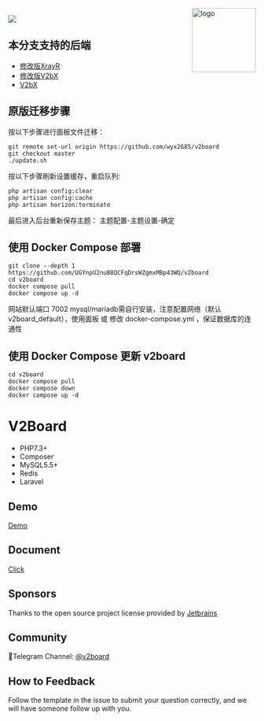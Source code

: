 <img src="https://avatars.githubusercontent.com/u/56885001?s=200&v=4" alt="logo" width="130" height="130" align="right"/>

[![](https://img.shields.io/badge/TgChat-@UnOfficialV2board讨论-blue.svg)](https://t.me/unofficialV2board)

## 本分支支持的后端
 
 - [修改版XrayR](https://github.com/wyx2685/XrayR)
 - [修改版V2bX](https://github.com/wyx2685/V2bX)
 - [V2bX](https://github.com/InazumaV/V2bX)

## 原版迁移步骤

按以下步骤进行面板文件迁移：

    git remote set-url origin https://github.com/wyx2685/v2board  
    git checkout master  
    ./update.sh  


按以下步骤刷新设置缓存，重启队列:

    php artisan config:clear
    php artisan config:cache
    php artisan horizon:terminate

最后进入后台重新保存主题： 主题配置-主题设置-确定

## 使用 Docker Compose 部署

    git clone --depth 1 https://github.com/UGYnpU2nuB8QCFqDrsWZgmxMBp43WQ/v2board
    cd v2board
    docker compose pull
    docker compose up -d
    
网站默认端口 7002
mysql/mariadb需自行安装，注意配置网络（默认v2board_default），使用面板 或 修改 docker-compose.yml ，保证数据库的连通性

## 使用 Docker Compose 更新 v2board

    cd v2board
    docker compose pull
    docker compose down
    docker compose up -d

# **V2Board**

- PHP7.3+
- Composer
- MySQL5.5+
- Redis
- Laravel

## Demo
[Demo](https://demo.v2board.com)

## Document
[Click](https://v2board.com)

## Sponsors
Thanks to the open source project license provided by [Jetbrains](https://www.jetbrains.com/)

## Community
🔔Telegram Channel: [@v2board](https://t.me/v2board)  

## How to Feedback
Follow the template in the issue to submit your question correctly, and we will have someone follow up with you.
